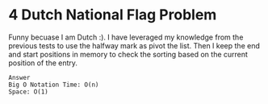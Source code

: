 # 4 Dutch National Flag Problem

Funny becuase I am Dutch :). I have leveraged my knowledge from the previous tests to use the halfway mark as pivot the list.
Then I keep the end and start positions in memory to check the sorting based on the current position of the entry.

```text
Answer
Big O Notation Time: O(n)
Space: O(1)
```